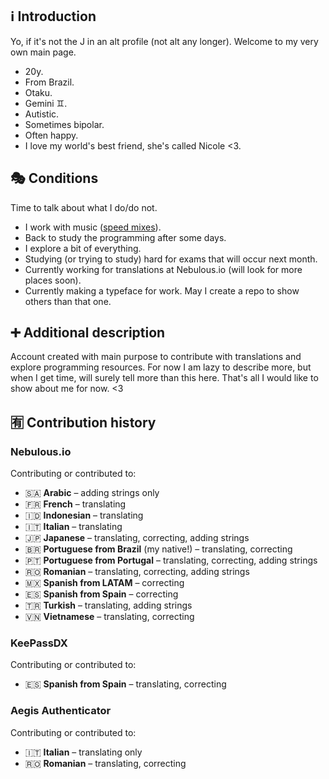## ℹ️ Introduction
Yo, if it's not the J in an alt profile (not alt any longer). Welcome to my very own main page.
- 20y.
- From Brazil.
- Otaku.
- Gemini ♊️.
- Autistic.
- Sometimes bipolar.
- Often happy.
- I love my world's best friend, she's called Nicole <3.

## 🎭 Conditions
Time to talk about what I do/do not.
- I work with music ([speed mixes](https://www.youtube.com/@Altimixes)).
- Back to study the programming after some days.
- I explore a bit of everything.
- Studying (or trying to study) hard for exams that will occur next month.
- Currently working for translations at Nebulous.io (will look for more places soon).
- Currently making a typeface for work. May I create a repo to show others than that one.

## ➕ Additional description
Account created with main purpose to contribute with translations and explore programming resources. For now I am lazy to describe more, but when I get time, will surely tell more than this here. That's all I would like to show about me for now. <3

## 🈶 Contribution history
### Nebulous.io
Contributing or contributed to:
- 🇸🇦 **Arabic** – adding strings only
- 🇫🇷 **French** – translating
- 🇮🇩 **Indonesian** – translating
- 🇮🇹 **Italian** – translating
- 🇯🇵 **Japanese** – translating, correcting, adding strings
- 🇧🇷 **Portuguese from Brazil** (my native!) – translating, correcting
- 🇵🇹 **Portuguese from Portugal** – translating, correcting, adding strings
- 🇷🇴 **Romanian** – translating, correcting, adding strings
- 🇲🇽 **Spanish from LATAM** – correcting
- 🇪🇸 **Spanish from Spain** – correcting
- 🇹🇷 **Turkish** – translating, adding strings
- 🇻🇳 **Vietnamese** – translating, correcting

### KeePassDX
Contributing or contributed to:
- 🇪🇸 **Spanish from Spain** – translating, correcting

### Aegis Authenticator
Contributing or contributed to:
- 🇮🇹 **Italian** – translating only
- 🇷🇴 **Romanian** – translating, correcting
